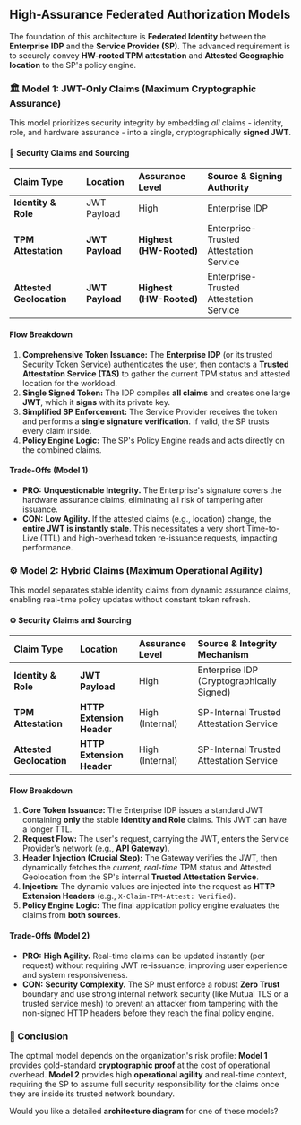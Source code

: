 ## High-Assurance Federated Authorization Models

The foundation of this architecture is **Federated Identity** between the **Enterprise IDP** and the **Service Provider (SP)**. The advanced requirement is to securely convey **HW-rooted TPM attestation** and **Attested Geographic location** to the SP's policy engine.

### 🏛️ Model 1: JWT-Only Claims (Maximum Cryptographic Assurance)

This model prioritizes security integrity by embedding *all* claims - identity, role, and hardware assurance - into a single, cryptographically **signed JWT**.

#### 🔑 Security Claims and Sourcing
| Claim Type | Location | Assurance Level | Source & Signing Authority |
| :--- | :--- | :--- | :--- |
| **Identity & Role** | JWT Payload | High | Enterprise IDP |
| **TPM Attestation** | **JWT Payload** | **Highest (HW-Rooted)** | Enterprise-Trusted Attestation Service |
| **Attested Geolocation** | **JWT Payload** | **Highest (HW-Rooted)** | Enterprise-Trusted Attestation Service |

#### Flow Breakdown
1.  **Comprehensive Token Issuance:** The **Enterprise IDP** (or its trusted Security Token Service) authenticates the user, then contacts a **Trusted Attestation Service (TAS)** to gather the current TPM status and attested location for the workload.
2.  **Single Signed Token:** The IDP compiles **all claims** and creates one large **JWT**, which it **signs** with its private key. 
3.  **Simplified SP Enforcement:** The Service Provider receives the token and performs a **single signature verification**. If valid, the SP trusts every claim inside.
4.  **Policy Engine Logic:** The SP's Policy Engine reads and acts directly on the combined claims.

#### Trade-Offs (Model 1)
* **PRO:** **Unquestionable Integrity.** The Enterprise's signature covers the hardware assurance claims, eliminating all risk of tampering after issuance.
* **CON:** **Low Agility.** If the attested claims (e.g., location) change, the **entire JWT is instantly stale**. This necessitates a very short Time-to-Live (TTL) and high-overhead token re-issuance requests, impacting performance.

### ⚙️ Model 2: Hybrid Claims (Maximum Operational Agility)

This model separates stable identity claims from dynamic assurance claims, enabling real-time policy updates without constant token refresh.

#### ⚙️ Security Claims and Sourcing
| Claim Type | Location | Assurance Level | Source & Integrity Mechanism |
| :--- | :--- | :--- | :--- |
| **Identity & Role** | **JWT Payload** | High | Enterprise IDP (Cryptographically Signed) |
| **TPM Attestation** | **HTTP Extension Header** | High (Internal) | SP-Internal Trusted Attestation Service |
| **Attested Geolocation** | **HTTP Extension Header** | High (Internal) | SP-Internal Trusted Attestation Service |

#### Flow Breakdown
1.  **Core Token Issuance:** The Enterprise IDP issues a standard JWT containing **only** the stable **Identity and Role** claims. This JWT can have a longer TTL.
2.  **Request Flow:** The user's request, carrying the JWT, enters the Service Provider's network (e.g., **API Gateway**).
3.  **Header Injection (Crucial Step):** The Gateway verifies the JWT, then dynamically fetches the *current, real-time* TPM status and Attested Geolocation from the SP's internal **Trusted Attestation Service**. 
4.  **Injection:** The dynamic values are injected into the request as **HTTP Extension Headers** (e.g., `X-Claim-TPM-Attest: Verified`).
5.  **Policy Engine Logic:** The final application policy engine evaluates the claims from **both sources**. 

#### Trade-Offs (Model 2)
* **PRO:** **High Agility.** Real-time claims can be updated instantly (per request) without requiring JWT re-issuance, improving user experience and system responsiveness.
* **CON:** **Security Complexity.** The SP must enforce a robust **Zero Trust** boundary and use strong internal network security (like Mutual TLS or a trusted service mesh) to prevent an attacker from tampering with the non-signed HTTP headers before they reach the final policy engine.

### 🌟 Conclusion

The optimal model depends on the organization's risk profile: **Model 1** provides gold-standard **cryptographic proof** at the cost of operational overhead. **Model 2** provides high **operational agility** and real-time context, requiring the SP to assume full security responsibility for the claims once they are inside its trusted network boundary.

Would you like a detailed **architecture diagram** for one of these models?
